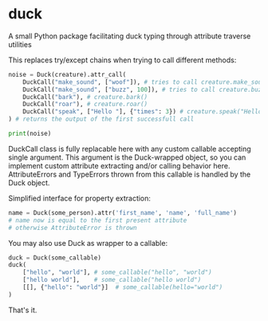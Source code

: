 # duck
A small Python package facilitating duck typing through attribute traverse utilities

This replaces try/except chains when trying to call different methods:
```python
noise = Duck(creature).attr_call(
    DuckCall("make_sound", ["woof"]), # tries to call creature.make_sound("woof")
    DuckCall("make_sound", ["buzz", 100]), # tries to call creature.buzz("buzz", 100)
    DuckCall("bark"), # creature.bark()
    DuckCall("roar"), # creature.roar()
    DuckCall("speak", ["Hello "], {"times": 3}) # creature.speak("Hello ", times=3)
) # returns the output of the first successfull call

print(noise)
```
DuckCall class is fully replacable here with any custom callable accepting single argument. This argument is the Duck-wrapped object, so you can implement custom attribute extracting and/or calling behavior here. AttributeErrors and TypeErrors thrown from this callable is handled by the Duck object.


Simplified interface for property extraction:
```python
name = Duck(some_person).attr('first_name', 'name', 'full_name')
# name now is equal to the first present attribute
# otherwise AttributeError is thrown
```

You may also use Duck as wrapper to a callable:
```python
duck = Duck(some_callable)
duck(
    ["hello", "world"], # some_callable("hello", "world")
    ["hello world"],    # some_callable("hello world")
    [[], {"hello": "world"}]  # some_callable(hello="world")
)

```
That's it.
